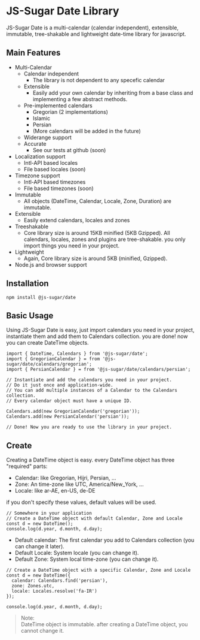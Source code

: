 # JS-Sugar Date Library

JS-Sugar Date is a multi-calendar (calendar independent), extensible, immutable, tree-shakable and lightweight date-time library for javascript.

## Main Features

- Multi-Calendar
  - Calendar independent
    - The library is not dependent to any specefic calendar
  - Extensible
    - Easily add your own calendar by inheriting from a base class and implementing a few abstract methods.
  - Pre-implemented calendars
    - Gregorian (2 implementations)
    - Islamic
    - Persian
    - (More calendars will be added in the future)
  - Widerange support
  - Accurate
    - See our tests at github (soon)
- Localization support 
  - Intl-API based locales
  - File based locales (soon)
- Timezone support
  - Intl-API based timezones
  - File based timezones (soon)
- Immutable
  - All objects (DateTime, Calendar, Locale, Zone, Duration) are immutable.
- Extensible
  - Easily extend calendars, locales and zones
- Treeshakable
  - Core library size is around 15KB minified (5KB Gzipped). All calendars, locales, zones and plugins are tree-shakable. you only import things you need in your project.
- Lightweight
  - Again, Core library size is around 5KB (minified, Gzipped).
- Node.js and browser support

## Installation
```node
npm install @js-sugar/date
```

## Basic Usage
Using JS-Sugar Date is easy, just import calendars you need in your project, instantiate them and add them to Calendars collection. you are done! now you can create DateTime objects.

```
import { DateTime, Calendars } from '@js-sugar/date';
import { GregorianCalendar } = from '@js-sugar/date/calendars/gregorian';
import { PersianCalendar } = from '@js-sugar/date/calendars/persian';

// Instantiate and add the calendars you need in your project.
// Do it just once and application-wide.
// You can add multiple instances of a Calendar to the Calendars collection.
// Every calendar object must have a unique ID.

Calendars.add(new GregorianCalendar('gregorian')); 
Calendars.add(new PersianCalendar('persian'));

// Done! Now you are ready to use the library in your project.
```

## Create
Creating a DateTime object is easy. every DateTime object has three "required" parts:

- Calendar: like Gregorian, Hijri, Persian, ...
- Zone: An time-zone like UTC, America/New_York, ...
- Locale: like ar-AE, en-US, de-DE

if you don't specify these values, default values will be used.


```
// Somewhere in your application
// Create a DateTime object with default Calendar, Zone and Locale
const d = new DateTime(); 
console.log(d.year, d.month, d.day);
```

- Default calendar: The first calendar you add to Calendars collection (you can change it later).
- Default Locale: System locale (you can change it).
- Default Zone: System local time-zone (you can change it).

```
// Create a DateTime object with a specific Calendar, Zone and Locale
const d = new DateTime({
  calendar: Calendars.find('persian'),
  zone: Zones.utc,
  locale: Locales.resolve('fa-IR')
}); 

console.log(d.year, d.month, d.day);
```

> Note:  
DateTime object is immutable. after creating a DateTime object, you cannot change it.

